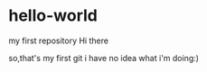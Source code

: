 # hello-world
my first repository
Hi there 

so,that's my first git
i have no idea what i'm doing:)
